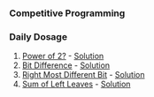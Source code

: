 ### Competitive Programming

### Daily Dosage

1) [Power of 2?](https://practice.geeksforgeeks.org/problems/power-of-2-1587115620/1) - [Solution](https://github.com/pawanembedded/comprog/blob/main/programs/pow_of_2.c)
2) [Bit Difference](https://practice.geeksforgeeks.org/problems/bit-difference-1587115620/1) - [Solution](https://github.com/pawanembedded/comprog/blob/main/programs/bit_difference.c)
3) [Right Most Different Bit](https://practice.geeksforgeeks.org/problems/rightmost-different-bit-1587115621/1#) - [Solution](https://github.com/pawanembedded/comprog/blob/main/programs/rightmost_diff_bit.c)
4) [Sum of Left Leaves](https://leetcode.com/problems/sum-of-left-leaves/) - [Solution](https://github.com/pawanembedded/comprog/blob/main/programs/sum_of_left_leaves.c)
